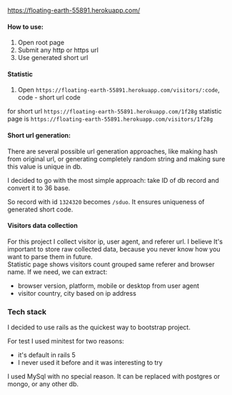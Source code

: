 
https://floating-earth-55891.herokuapp.com/

#### How to use:

1) Open root page
2) Submit any http or https url
3) Use generated short url

#### Statistic
 
1) Open `https://floating-earth-55891.herokuapp.com/visitors/:code`, code - short url code

for short url `https://floating-earth-55891.herokuapp.com/1f28g` statistic page is `https://floating-earth-55891.herokuapp.com/visitors/1f28g`

#### Short url generation:

There are several possible url generation approaches, like making hash from original url, 
or generating completely random string and making sure this value is unique in db.

I decided to go with the most simple approach: take ID of db record and convert it to 36 base.

So record with id `1324320` becomes `/sduo`. It ensures uniqueness of generated short code.

#### Visitors data collection

For this project I collect visitor ip, user agent, and referer url.
I believe It's important to store raw collected data, because you never know how you want to parse them in future.    
Statistic page shows visitors count grouped same referer and browser name.
If we need, we can extract: 

- browser version, platform, mobile or desktop from user agent
- visitor country, city based on ip address  

### Tech stack

I decided to use rails as the quickest way to bootstrap project.

For test I used minitest for two reasons:
 - it's default in rails 5
 - I never used it before and it was interesting to try
   
I used MySql with no special reason. It can be replaced with postgres or mongo, or any other db.    
